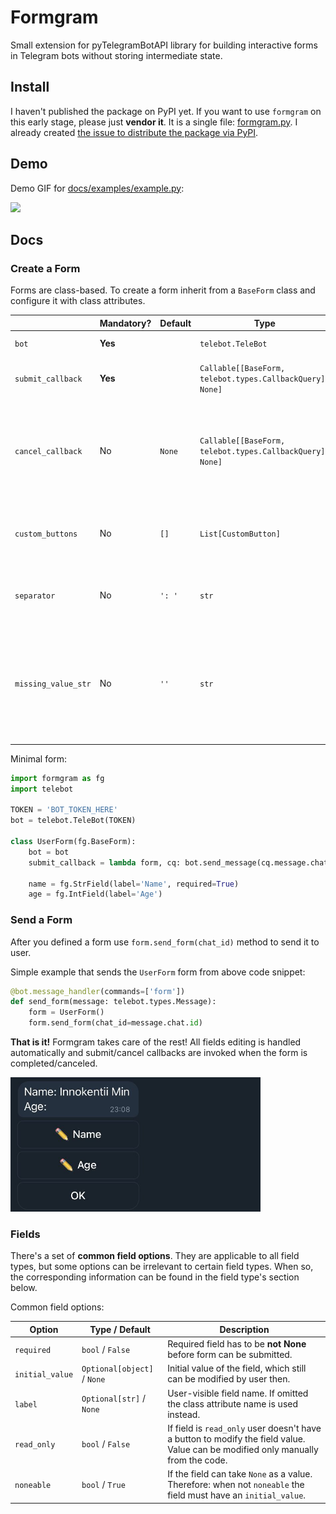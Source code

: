 # Formgram
Small extension for pyTelegramBotAPI library for building interactive forms in Telegram bots without storing intermediate state.


## Install

I haven't published the package on PyPI yet. If you want to use `formgram` on this early stage, please just **vendor it**. It is a single file: [formgram.py](formgram.py). I already created [the issue to distribute the package via PyPI](https://github.com/keshamin/formgram/issues/2).


## Demo


Demo GIF for [docs/examples/example.py](docs/examples/example.py):

<img src="docs/img/demo.gif" width="250" />


## Docs

### Create a Form

Forms are class-based. To create a form inherit from a `BaseForm` class and configure it with class attributes.

|                     | Mandatory? | Default | Type                                                      | Description                                                                                                                                                           |
|---------------------|------------|---------|-----------------------------------------------------------|-----------------------------------------------------------------------------------------------------------------------------------------------------------------------|
| `bot`               | **Yes**    |         | `telebot.TeleBot`                                         | Bot object to use for serving form                                                                                                                                    |
| `submit_callback`   | **Yes**    |         | `Callable[[BaseForm, telebot.types.CallbackQuery], None]` | `f(form, callback_query)` that is invoked on form submission                                                                                                          |
| `cancel_callback`   | No         | `None`  | `Callable[[BaseForm, telebot.types.CallbackQuery], None]` | `f(form, callback_query)` that is invoke on form cancelation. `Cancel` button appears if only cancel_callback provided (not `None`).                                               |
| `custom_buttons`    | No         | `[]`    | `List[CustomButton]`                                      | Custom buttons display in the end of form's keyboard, right before `OK`/`Cancel` buttons.                                                                             |
| `separator`         | No         | `': '`  | `str`                                                     | A string to put between field label and field value in the form state message                                                                                         |
| `missing_value_str` | No         | `''`    | `str`                                                     | A string that is considered as a None. If field value is None it displays as `missing_value_str`. Input value equal to `missing_value_str` is also converted to None. |

Minimal form:

```python
import formgram as fg
import telebot

TOKEN = 'BOT_TOKEN_HERE'
bot = telebot.TeleBot(TOKEN)

class UserForm(fg.BaseForm):
    bot = bot
    submit_callback = lambda form, cq: bot.send_message(cq.message.chat.id, f'New user {form.name} of {form.age}')
    
    name = fg.StrField(label='Name', required=True)
    age = fg.IntField(label='Age')
```

### Send a Form

After you defined a form use `form.send_form(chat_id)` method to send it to user.

Simple example that sends the `UserForm` form from above code snippet:
```python
@bot.message_handler(commands=['form'])
def send_form(message: telebot.types.Message):
    form = UserForm()
    form.send_form(chat_id=message.chat.id)
```

**That is it!** Formgram takes care of the rest! All fields editing is handled automatically and submit/cancel callbacks are invoked when the form is completed/canceled. 

<img src="docs/img/simple_form.jpeg" width="400" />


### Fields

There's a set of **common field options**. They are applicable to all field types, but some options can be irrelevant to certain field types. When so, the corresponding information can be found in the field type's section below.

Common field options:

| Option         | Type / Default            | Description                                                                                                                       |
|----------------|---------------------------|-----------------------------------------------------------------------------------------------------------------------------------|
| `required`       | `bool` / `False`              | Required field has to be **not None** before form can be submitted.                                                          |
| `initial_value` | `Optional[object]` / `None` | Initial value of the field, which still can be modified by user then.                                                            |
| `label`          | `Optional[str]` / `None`    | User-visible field name. If omitted the class attribute name is used instead.                                                  |
| `read_only`     | `bool` / `False`              | If field is `read_only` user doesn't have a button to modify the field value. Value can be modified only manually from the code. |
| `noneable`       | `bool` / `True`               | If the field can take `None` as a value. Therefore: when not `noneable` the field must have an `initial_value`.                       |
